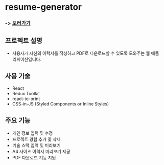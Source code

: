 # resume-generator

### -> [보러가기](https://hezelnut00.github.io/resume-generator/)

## 프로젝트 설명
- 사용자가 자신의 이력서를 작성하고 PDF로 다운로드할 수 있도록 도와주는 웹 애플리케이션입니다.

## 사용 기술
- React
- Redux Toolkit
- react-to-print
- CSS-in-JS (Styled Components or Inline Styles)

## 주요 기능
- 개인 정보 입력 및 수정
- 프로젝트 경험 추가 및 삭제
- 기술 스택 입력 및 미리보기
- A4 사이즈 이력서 미리보기 제공
- PDF 다운로드 기능 지원
